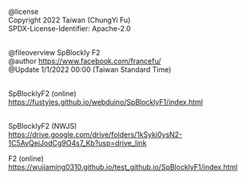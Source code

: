 @license<br>
Copyright 2022 Taiwan (ChungYi Fu)<br>
SPDX-License-Identifier: Apache-2.0<br><br>

@fileoverview SpBlockly F2 <br>
@author https://www.facebook.com/francefu/<br>
@Update 1/1/2022 00:00 (Taiwan Standard Time)<br><br>

SpBlocklyF2 (online)<br>
https://fustyles.github.io/webduino/SpBlocklyF1/index.html<br><br>

SpBlocklyF2 (NWJS)<br>
https://drive.google.com/drive/folders/1kSyki0ysN2-1C5AvQejJodCg9O4s7_Kb?usp=drive_link

F2 (online)<br>
https://wujiaming0310.github.io/test_github.io/SpBlocklyF1/index.html<br><br>
